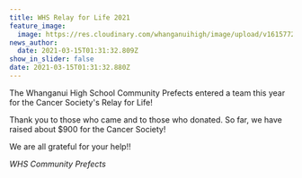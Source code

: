 ```yaml
---
title: WHS Relay for Life 2021
feature_image:
  image: https://res.cloudinary.com/whanganuihigh/image/upload/v1615772316/News/IMG_20210313..._160955.jpg
news_author:
  date: 2021-03-15T01:31:32.809Z
show_in_slider: false
date: 2021-03-15T01:31:32.880Z
---
```

The Whanganui High School Community Prefects entered a team this year for the Cancer Society's Relay for Life!  

Thank you to those who came and to those who donated. So far, we have raised about $900 for the Cancer Society!  

We are all grateful for your help!!  

*WHS Community Prefects*